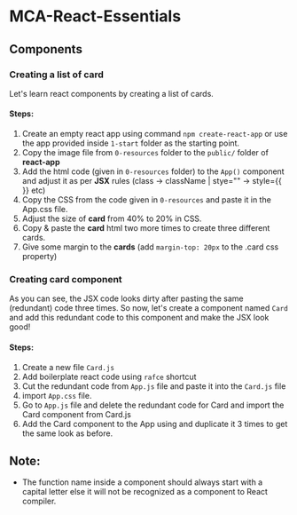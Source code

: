 # MCA-React-Essentials

## Components

### Creating a list of card

Let's learn react components by creating a list of cards.

#### Steps:
1. Create an empty react app using command `npm create-react-app` or use the app provided inside `1-start` folder as the starting point.
1. Copy the image file from `0-resources` folder to the `public/` folder of **react-app**
1. Add the html code (given in `0-resources` folder) to the `App()` component and adjust it as per **JSX** rules (class -> className | stye="" -> style={{ }} etc)
1. Copy the CSS from the code given in `0-resources` and paste it in the App.css file.
1. Adjust the size of **card** from 40% to 20% in CSS.
1. Copy & paste the **card** html two more times to create three different cards.
1. Give some margin to the **cards** (add `margin-top: 20px` to the .card css property)

### Creating card component

As you can see, the JSX code looks dirty after pasting the same (redundant) code three times. So now, let's create a component named `Card` and add this redundant code to this component and make the JSX look good!

#### Steps:
1. Create a new file `Card.js`
1. Add boilerplate react code using `rafce` shortcut
1. Cut the redundant code from `App.js` file and paste it into the `Card.js` file
1. import `App.css` file.
2. Go to `App.js` file and delete the redundant code for Card and import the Card component from Card.js
3. Add the Card component to the App using <Card /> and duplicate it 3 times to get the same look as before.

## Note:
- The function name inside a component should always start with a capital letter else it will not be recognized as a component to React compiler.